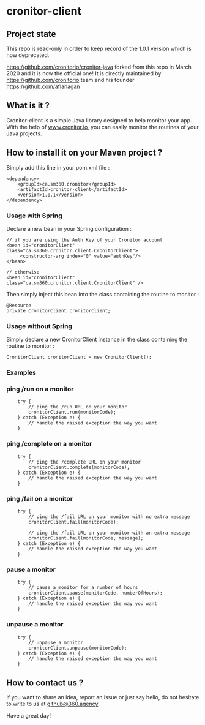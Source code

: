 # cronitor-client

## Project state
This repo is read-only in order to keep record of the 1.0.1 version which is now deprecated.

https://github.com/cronitorio/cronitor-java forked from this repo in March 2020 and it is now the official one! 
It is directly maintained by https://github.com/cronitorio team and his founder https://github.com/aflanagan

## What is it ?
Cronitor-client is a simple Java library designed to help monitor your app. With the help of www.cronitor.io, you can easily monitor the routines of your Java projects.

## How to install it on your Maven project ?
Simply add this line in your pom.xml file :
```
<dependency>
    <groupId>ca.sm360.cronitor</groupId>
    <artifactId>cronitor-client</artifactId>
    <version>1.0.1</version>
</dependency>
```

### Usage with Spring

Declare a new bean in your Spring configuration :
```
// if you are using the Auth Key of your Cronitor account
<bean id="cronitorClient" class="ca.sm360.cronitor.client.CronitorClient">
     <constructor-arg index="0" value="authKey"/>
</bean>

// otherwise
<bean id="cronitorClient" class="ca.sm360.cronitor.client.CronitorClient" />
```

Then simply inject this bean into the class containing the routine to monitor :
```
@Resource
private CronitorClient cronitorClient;
```

### Usage without Spring
Simply declare a new CronitorClient instance in the class containing the routine to monitor :
```
CronitorClient cronitorClient = new CronitorClient();
```

### Examples

### ping /run on a monitor
```
    try {
        // ping the /run URL on your monitor
        cronitorClient.run(monitorCode);
    } catch (Exception e) {
        // handle the raised exception the way you want
    }
```
### ping /complete on a monitor
```
    try {
        // ping the /complete URL on your monitor
        cronitorClient.complete(monitorCode);
    } catch (Exception e) {
        // handle the raised exception the way you want
    }
```
### ping /fail on a monitor
```
    try {
        // ping the /fail URL on your monitor with no extra message
        cronitorClient.fail(monitorCode);
        
        // ping the /fail URL on your monitor with an extra message
        cronitorClient.fail(monitorCode, message);
    } catch (Exception e) {
        // handle the raised exception the way you want
    }
```
### pause a monitor
```
    try {
        // pause a monitor for a number of hours
        cronitorClient.pause(monitorCode, numberOfHours);
    } catch (Exception e) {
        // handle the raised exception the way you want
    }
```
### unpause a monitor
```
    try {
        // unpause a monitor
        cronitorClient.unpause(monitorCode);
    } catch (Exception e) {
        // handle the raised exception the way you want
    }
```

## How to contact us ?

If you want to share an idea, report an issue or just say hello, do not hesitate to write to us at github@360.agency 

Have a great day!
